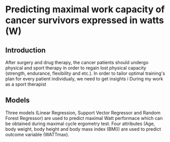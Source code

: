 # Predicting maximal work capacity of cancer survivors expressed in watts (W) 

## Introduction
After surgery and drug therapy, the cancer patients should undergo physical and sport therapy in order to regain lost physical capacity (strength, endurance, flexibility and etc.). In order to tailor optimal training's plan for every patient individualy, we need to get insights i
During my work as a sport therapist 
## Models
Three models (Linear Regression, Support Vector Regressor and Random Forest Regressor) are used to predict maximal Watt performace which can be obtained during maximal cycle ergometry test. Four attributes (Age, body weight, body height and body mass index (BMI)) are used to predict outcome variable (WATTmax). 
